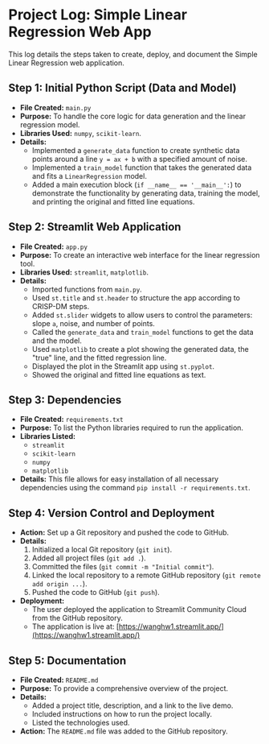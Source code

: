 
# Project Log: Simple Linear Regression Web App

This log details the steps taken to create, deploy, and document the Simple Linear Regression web application.

## Step 1: Initial Python Script (Data and Model)

- **File Created:** `main.py`
- **Purpose:** To handle the core logic for data generation and the linear regression model.
- **Libraries Used:** `numpy`, `scikit-learn`.
- **Details:**
    - Implemented a `generate_data` function to create synthetic data points around a line `y = ax + b` with a specified amount of noise.
    - Implemented a `train_model` function that takes the generated data and fits a `LinearRegression` model.
    - Added a main execution block (`if __name__ == '__main__':`) to demonstrate the functionality by generating data, training the model, and printing the original and fitted line equations.

## Step 2: Streamlit Web Application

- **File Created:** `app.py`
- **Purpose:** To create an interactive web interface for the linear regression tool.
- **Libraries Used:** `streamlit`, `matplotlib`.
- **Details:**
    - Imported functions from `main.py`.
    - Used `st.title` and `st.header` to structure the app according to CRISP-DM steps.
    - Added `st.slider` widgets to allow users to control the parameters: slope `a`, noise, and number of points.
    - Called the `generate_data` and `train_model` functions to get the data and the model.
    - Used `matplotlib` to create a plot showing the generated data, the "true" line, and the fitted regression line.
    - Displayed the plot in the Streamlit app using `st.pyplot`.
    - Showed the original and fitted line equations as text.

## Step 3: Dependencies

- **File Created:** `requirements.txt`
- **Purpose:** To list the Python libraries required to run the application.
- **Libraries Listed:**
    - `streamlit`
    - `scikit-learn`
    - `numpy`
    - `matplotlib`
- **Details:** This file allows for easy installation of all necessary dependencies using the command `pip install -r requirements.txt`.

## Step 4: Version Control and Deployment

- **Action:** Set up a Git repository and pushed the code to GitHub.
- **Details:**
    1. Initialized a local Git repository (`git init`).
    2. Added all project files (`git add .`).
    3. Committed the files (`git commit -m "Initial commit"`).
    4. Linked the local repository to a remote GitHub repository (`git remote add origin ...`).
    5. Pushed the code to GitHub (`git push`).
- **Deployment:**
    - The user deployed the application to Streamlit Community Cloud from the GitHub repository.
    - The application is live at: [https://wanghw1.streamlit.app/](https://wanghw1.streamlit.app/)

## Step 5: Documentation

- **File Created:** `README.md`
- **Purpose:** To provide a comprehensive overview of the project.
- **Details:**
    - Added a project title, description, and a link to the live demo.
    - Included instructions on how to run the project locally.
    - Listed the technologies used.
- **Action:** The `README.md` file was added to the GitHub repository.
